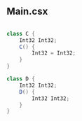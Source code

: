 
## Main.csx

```csharp

class C {
    Int32 Int32;
    C() {
        Int32 = Int32;
    }
}

class D {
    Int32 Int32;
    D() {
        Int32 Int32;
    }
}


```